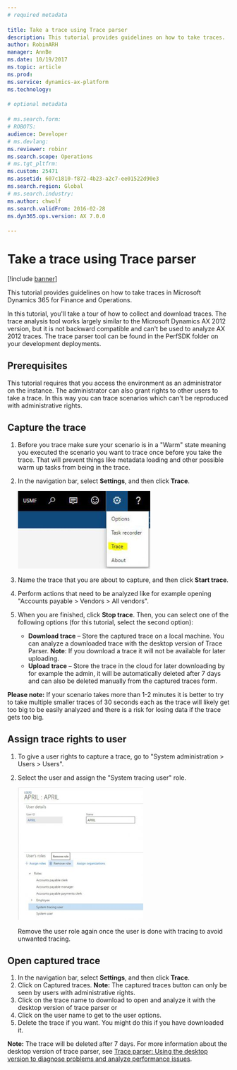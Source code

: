 ```yaml
---
# required metadata

title: Take a trace using Trace parser
description: This tutorial provides guidelines on how to take traces.
author: RobinARH
manager: AnnBe
ms.date: 10/19/2017
ms.topic: article
ms.prod: 
ms.service: dynamics-ax-platform
ms.technology: 

# optional metadata

# ms.search.form: 
# ROBOTS: 
audience: Developer
# ms.devlang: 
ms.reviewer: robinr
ms.search.scope: Operations
# ms.tgt_pltfrm: 
ms.custom: 25471
ms.assetid: 607c1810-f872-4b23-a2c7-ee01522d90e3
ms.search.region: Global
# ms.search.industry: 
ms.author: chwolf
ms.search.validFrom: 2016-02-28
ms.dyn365.ops.version: AX 7.0.0

---
```


# Take a trace using Trace parser

[!include [banner](../includes/banner.md)]

This tutorial provides guidelines on how to take traces in Microsoft Dynamics 365 for Finance and Operations.

In this tutorial, you'll take a tour of how to collect and download traces. The trace analysis tool works largely similar to the Microsoft Dynamics AX 2012 version, but it is not backward compatible and can't be used to analyze AX 2012 traces. The trace parser tool can be found in the PerfSDK folder on your development deployments.

## Prerequisites
This tutorial requires that you access the environment as an administrator on the instance. The administrator can also grant rights to other users to take a trace. In this way you can trace scenarios which can't be reproduced with administrative rights.

## Capture the trace
1.  Before you trace make sure your scenario is in a "Warm" state meaning you executed the scenario you want to trace once before you take the trace. That will prevent things like metadata loading and other possible warm up tasks from being in the trace.
2.  In the navigation bar, select **Settings**, and then click **Trace**. 

    [![Trace1](./media/trace1-300x176.jpg)](./media/trace1.jpg)

3.  Name the trace that you are about to capture, and then click **Start trace**.
4.  Perform actions that need to be analyzed like for example opening "Accounts payable &gt; Vendors &gt; All vendors".
5.  When you are finished, click **Stop trace**. Then, you can select one of the following options (for this tutorial, select the second option):
    -   **Download trace** – Store the captured trace on a local machine. You can analyze a downloaded trace with the desktop version of Trace Parser. **Note**: If you download a trace it will not be available for later uploading.
    -   **Upload trace** – Store the trace in the cloud for later downloading by for example the admin, it will be automatically deleted after 7 days and can also be deleted manually from the captured traces form.

**Please note:** If your scenario takes more than 1-2 minutes it is better to try to take multiple smaller traces of 30 seconds each as the trace will likely get too big to be easily analyzed and there is a risk for losing data if the trace gets too big.

## Assign trace rights to user
1.  To give a user rights to capture a trace, go to "System administration &gt; Users &gt; Users".
2.  Select the user and assign the "System tracing user" role. 

    [![trace2](./media/trace2-284x300.jpg)](./media/trace2.jpg)

    Remove the user role again once the user is done with tracing to avoid unwanted tracing.

## Open captured trace
1.  In the navigation bar, select **Settings**, and then click **Trace**.
2.  Click on Captured traces. **Note:** The captured traces button can only be seen by users with administrative rights.
3.  Click on the trace name to download to open and analyze it with the desktop version of trace parser or
4.  Click on the user name to get to the user options.
5.  Delete the trace if you want. You might do this if you have downloaded it.

**Note:** The trace will be deleted after 7 days. For more information about the desktop version of trace parser, see [Trace parser: Using the desktop version to diagnose problems and analyze performance issues](trace-parser.md).



